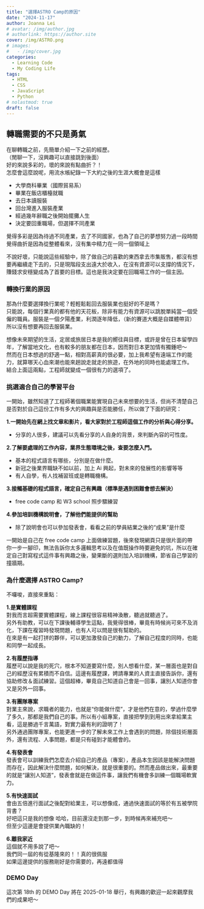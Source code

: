 ```yaml
---
title: "選擇ASTRO Camp的原因"
date: "2024-11-17"
author: Joanna Lei
# avatar: /img/author.jpg
# authorlink: https://author.site
cover: /img/ASTRO.png
# images:
#   - /img/cover.jpg
categories:
  - Learning Code
  - My Coding Life
tags:
  - HTML
  - CSS
  - JavaScript
  - Python
# nolastmod: true
draft: false
---
```


## 轉職需要的不只是勇氣

<!--more-->

在聊轉職之前，先簡單介紹一下之前的經歷。  
（閒聊一下，沒興趣可以直接跳到後面）  
好的來說多彩的，壞的來說有點曲折？！  
怎麼會這麼說呢，用流水帳紀錄一下大約之後的生涯大概會是這樣

- 大學商科畢業（國際貿易系）
- 畢業在飯店櫃檯就職
- 去日本讀服裝
- 回台灣進入服裝產業
- 經過幾年辭職之後開始擺攤人生
- 決定要回重職場，但選擇不同產業

覺得多彩是因為待過不同產業，去了不同國家，也為了自己的夢想努力過一段時間  
 覺得曲折是因為從整體看來，沒有集中精力在一同一個領域上

不說好壞，只能說這些經驗中，除了做自己的喜歡的東西拿去市集販售，都沒有想要再繼續走下去的，只是現階段支出遠大於收入，在沒有資源可以支撐的情況下，賺錢求安穩變成為了首要的目標。這也是我決定要在回職場工作的一個主因。

### 轉換行業的原因

那為什麼要選擇換行業呢？輕輕鬆鬆回去服裝業也挺好的不是嗎？  
 只能說，每個行業真的都有他的天花板，除非有能力有資源可以跳脫單純當一個受僱的職員。服裝是一個夕陽產業，利潤逐年降低，（新的賽道大概是自媒體帶貨）所以沒有想要再回去服裝業。

想像未來期望的生活，定居或旅居日本是我的嚮往與目標，或許是曾在日本留學四年，了解當地文化，也有較多的朋友都在日本，因而對日本更加情有獨鍾吧～  
 然而在日本想過的舒適一點，相對高薪真的很必要，加上我希望有遠端工作的能力，就算哪天心血來潮也能來趟說走就走的旅遊，在外地的同時也能處理工作。  
 結合上面這兩點，工程師就變成一個很有力的選項了。

### 挑選適合自己的學習平台

一開始，雖然知道了工程師著個職業能實現自己未來想要的生活，但尚不清楚自己是否對於自己這份工作有多大的興趣與是否能勝任，所以做了下面的研究：

**1.一開始先在網上找文章和影片，看大家對於工程師這個工作的分析與心得分享。**

- 分享的人很多，建議可以先看分享的人自身的背景，來判斷內容的可性度。

**2.了解要處理的工作內容，業界生態環境之後，查要怎麼入門。**

- 基本的程式語言有哪些，分別是在做什麼。
- 新冠之後業界職缺不如以前，加上 Ai 興起，對未來的發展性的影響等等
- 有人自學，有人找補習班或是轉職機構。

**3.接觸基礎的程式語言，確定自己有興趣（標準是遇到困難會想去解決）**

- free code camp 和 W3 school 照步驟練習

**4.參加培訓機構說明會，了解他們能提供的幫助**

- 除了說明會也可以參加發表會，看看之前的學員結業之後的“成果”是什麼

一開始是自己在 free code camp 上面做練習題，後來發現網頁只是很片面的帶你一步一腳印，無法告訴你太多邏輯思考以及在值既操作時要避免的坑，所以在確定自己對寫程式這件事有興趣之後，變果斷的選則加入培訓機構，節省自己學習的撞牆期。

### 為什麼選擇 ASTRO Camp?

不囉唆，直接來重點：

**1.是實體課程**  
對我而言超需要實體課程，線上課程很容易精神渙散，聽過就聽過了。  
另外有助教，可以在下課後輔導學生這點，我覺得很棒，畢竟有時候尚可來不及消化，下課在複習時發現問題，也有人可以問是很有幫助的。  
在來是有一起打拼的夥伴，可以更加激發自己的動力，了解自己程度的同時，也能和同學一起成長。

**2.有履歷指導**  
履歷可以說是我的死穴，根本不知道要寫什麼，別人想看什麼，某一層面也是對自己的經歷沒有累積而不自信。這邊有履歷課，娉請專業的人資主直接告訴你，還有協助修改＆面試練習。這個超棒，畢竟自己知道自己會是一回事，讓別人知道你會又是另外一回事。

**3.有團隊專案**  
對業主來說，求職者的能力，也就是“你能做什麼”，才是他們在意的，學過什麼學了多久，那都是我們自己的事。所以有小組專案，直接把學到到用出來拿給業主看，這是勝過千言萬語，對實力最有利的證明了！  
另外通過團隊專案，也能更進一步的了解未來工作上會遇到的問題，除個技術層面外，還有流程、人事問題，都是只有碰到才能體會的。

**4.有發表會**  
發表會可以訓練我們怎麼去介紹自己的產品（專案），產品本生因該是能解決問題而存在，因此解決什麼問題，如何解決，就是很重要的。然而產品做出來，最重要的就是“讓別人知道”，發表會就是在做這件事，讓我們有機會多訓練一個職場軟實力。

**5.有快速面試**  
會由五倍進行面試之後配對給業主，可以想像成，通過快速面試的等於有五被學院背書？  
好吧這只是我的想像 哈哈，目前還沒走到那一步，到時候再來補充吧～  
但至少這邊是會提供業內職缺的！

**6.離我家近**  
這個就不用多說了吧～  
我們同一屆的有從基隆來的！！真的很佩服  
如果這邊提供的服務剛好是你需要的，再遠都值得

### DEMO Day

這次第 18th 的 DEMO Day 將在 2025-01-18 舉行，有興趣的歡迎一起來觀摩我們的成果吧～
